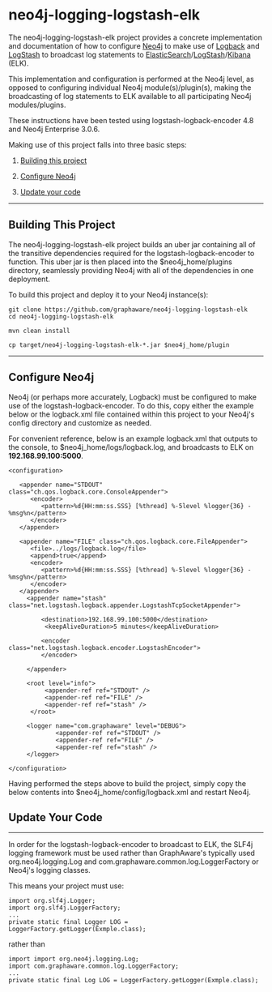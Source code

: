 neo4j-logging-logstash-elk
=====================

The neo4j-logging-logstash-elk project provides a concrete implementation and documentation of how to configure [Neo4j](https://neo4j.com) to make use of [Logback](https://logback.qos.ch/) and [LogStash](https://www.elastic.co/products/logstash) to broadcast log statements to [ElasticSearch](https://www.elastic.co/)/[LogStash](https://www.elastic.co/products/logstash)/[Kibana](https://www.elastic.co/products/kibana) (ELK). 

This implementation and configuration is performed at the Neo4j level, as opposed to configuring individual Neo4j module(s)/plugin(s), making the broadcasting of log statements to ELK available to all participating Neo4j modules/plugins. 

These instructions have been tested using logstash-logback-encoder 4.8 and Neo4j Enterprise 3.0.6.

Making use of this project falls into three basic steps:

1) [Building this project](#building-this-project)

2) [Configure Neo4j](#configure-neo4j)

3) [Update your code](#update-your-code)

--------------------
## Building This Project

The neo4j-logging-logstash-elk project builds an uber jar containing all of the transitive dependencies required for the logstash-logback-encoder to function. This uber jar is then placed into the $neo4j_home/plugins directory, seamlessly providing Neo4j with all of the dependencies in one deployment. 

To build this project and deploy it to your Neo4j instance(s):
```
git clone https://github.com/graphaware/neo4j-logging-logstash-elk
cd neo4j-logging-logstash-elk

mvn clean install

cp target/neo4j-logging-logstash-elk-*.jar $neo4j_home/plugin
```

--------------------
## Configure Neo4j


Neo4j (or perhaps more accurately, Logback) must be configured to make use of the logstash-logback-encoder. To do this, copy either the example below or the logback.xml file contained within this project to your Neo4j's config directory and customize as needed.

For convenient reference, below is an example logback.xml that outputs to the console, to $neo4j_home/logs/logback.log, and broadcasts to ELK on **192.168.99.100:5000**. 
 
```
<configuration>

   <appender name="STDOUT" class="ch.qos.logback.core.ConsoleAppender">
      <encoder>
         <pattern>%d{HH:mm:ss.SSS} [%thread] %-5level %logger{36} - %msg%n</pattern>		
      </encoder>      
   </appender>

   <appender name="FILE" class="ch.qos.logback.core.FileAppender">
      <file>../logs/logback.log</file>
      <append>true</append>
      <encoder>
         <pattern>%d{HH:mm:ss.SSS} [%thread] %-5level %logger{36} - %msg%n</pattern>
      </encoder>
   </appender>
     <appender name="stash" class="net.logstash.logback.appender.LogstashTcpSocketAppender">

         <destination>192.168.99.100:5000</destination>
          <keepAliveDuration>5 minutes</keepAliveDuration>

         <encoder class="net.logstash.logback.encoder.LogstashEncoder">
         </encoder>

     </appender>

     <root level="info">          
          <appender-ref ref="STDOUT" />
          <appender-ref ref="FILE" />
          <appender-ref ref="stash" />
      </root>

     <logger name="com.graphaware" level="DEBUG">
             <appender-ref ref="STDOUT" />
             <appender-ref ref="FILE" />
             <appender-ref ref="stash" />
     </logger>

</configuration>
```

Having performed the steps above to build the project, simply copy the below contents into $neo4j_home/config/logback.xml and restart Neo4j.

## Update Your Code
--------------------
In order for the logstash-logback-encoder to broadcast to ELK, the SLF4j logging framework must be used rather than GraphAware's typically used org.neo4j.logging.Log and com.graphaware.common.log.LoggerFactory or Neo4j's logging classes.

This means your project must use:
```
import org.slf4j.Logger;
import org.slf4j.LoggerFactory;
...
private static final Logger LOG = LoggerFactory.getLogger(Exmple.class);
```
rather than
```
import import org.neo4j.logging.Log;
import com.graphaware.common.log.LoggerFactory;
...
private static final Log LOG = LoggerFactory.getLogger(Exmple.class);
```
